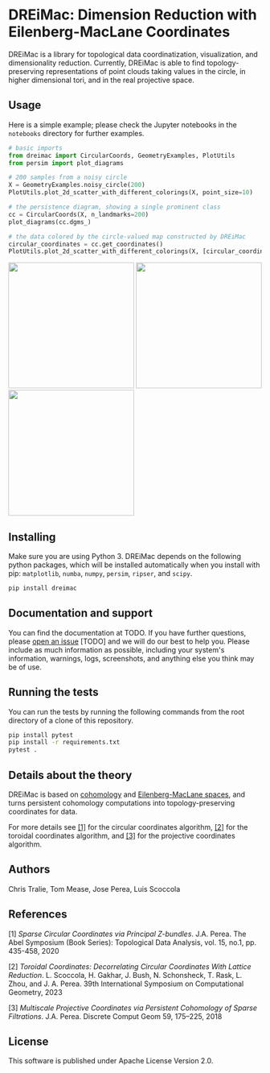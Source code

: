 # DREiMac: Dimension Reduction with Eilenberg-MacLane Coordinates

DREiMac is a library for topological data coordinatization, visualization, and dimensionality reduction.
Currently, DREiMac is able to find topology-preserving representations of point clouds taking values in the circle, in higher dimensional tori, and in the real projective space.

## Usage

Here is a simple example; please check the Jupyter notebooks in the `notebooks` directory for further examples.

```python
# basic imports
from dreimac import CircularCoords, GeometryExamples, PlotUtils
from persim import plot_diagrams

# 200 samples from a noisy circle
X = GeometryExamples.noisy_circle(200)
PlotUtils.plot_2d_scatter_with_different_colorings(X, point_size=10)

# the persistence diagram, showing a single prominent class
cc = CircularCoords(X, n_landmarks=200)
plot_diagrams(cc.dgms_)

# the data colored by the circle-valued map constructed by DREiMac
circular_coordinates = cc.get_coordinates()
PlotUtils.plot_2d_scatter_with_different_colorings(X, [circular_coordinates], point_size=10, cmap="hsv")
```

<img src="https://user-images.githubusercontent.com/1679929/230939790-c52e742e-14c4-41dc-9521-8336ff12a85a.png" width="250" height="250"> <img src="https://user-images.githubusercontent.com/1679929/230939814-24da9a0d-497f-474b-ac9a-8406a8ea2c58.png" width="250" height="250"> <img src="https://user-images.githubusercontent.com/1679929/230939822-67b76137-56d6-48d1-9e23-0fc86ecce1ef.png" width="250" height="250">


## Installing

Make sure you are using Python 3.
DREiMac depends on the following python packages, which will be installed automatically when you install with pip:
`matplotlib`,
`numba`,
`numpy`,
`persim`,
`ripser`, and
`scipy`.

~~~~~ bash
pip install dreimac
~~~~~

## Documentation and support

You can find the documentation at TODO.
If you have further questions, please [open an issue](https://github.com/scikit-tda/DREiMac/issues/new) [TODO] and we will do our best to help you.
Please include as much information as possible, including your system's information, warnings, logs, screenshots, and anything else you think may be of use.

## Running the tests

You can run the tests by running the following commands from the root directory of a clone of this repository.

```bash
pip install pytest
pip install -r requirements.txt
pytest .
```

## Details about the theory

DREiMac is based on [cohomology](https://en.wikipedia.org/wiki/Cohomology) and [Eilenberg-MacLane spaces](https://en.wikipedia.org/wiki/Eilenberg%E2%80%93MacLane_space#Bijection_between_homotopy_classes_of_maps_and_cohomology), and turns persistent cohomology computations into topology-preserving coordinates for data.

For more details see [[1]](#1) for the circular coordinates algorithm, [[2]](#2) for the toroidal coordinates algorithm, and [[3]](#3) for the projective coordinates algorithm.

## Authors

Chris Tralie, Tom Mease, Jose Perea, Luis Scoccola

## References

<a id="1">[1]</a> 
*Sparse Circular Coordinates via Principal Z-bundles*. J.A. Perea. The Abel Symposium (Book Series): Topological Data Analysis, vol. 15, no.1, pp. 435-458, 2020

<a id="2">[2]</a> 
*Toroidal Coordinates: Decorrelating Circular Coordinates With Lattice Reduction*. L. Scoccola, H. Gakhar, J. Bush, N. Schonsheck, T. Rask, L. Zhou, and J. A. Perea. 39th International Symposium on Computational Geometry, 2023

<a id="3">[3]</a> 
*Multiscale Projective Coordinates via Persistent Cohomology of Sparse Filtrations*. J.A. Perea. Discrete Comput Geom 59, 175–225, 2018

## License

This software is published under Apache License Version 2.0.
